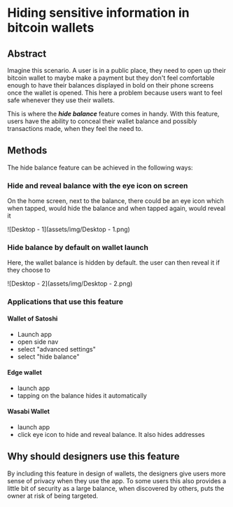 # Hiding sensitive information in bitcoin wallets

## Abstract

Imagine this scenario. A user is in a public place, they need to open up their bitcoin wallet to maybe make a payment but they don't feel comfortable enough to have their balances displayed in bold on their phone screens once the wallet is opened. This here a problem because users want to feel safe whenever they use their wallets.

This is where the ***hide balance*** feature comes in handy. With this feature, users have the ability to conceal their wallet balance and possibly transactions made, when they feel the need to.



## Methods

The hide balance feature can be achieved in the following ways:

### Hide and reveal balance with the eye icon on screen

On the home screen, next to the balance, there could be an eye icon which when tapped, would hide the balance and when tapped again, would reveal it

![Desktop - 1](assets/img/Desktop - 1.png)



### Hide balance by default on wallet launch

Here, the wallet balance is hidden by default. the user can then reveal it if they choose to

![Desktop - 2](assets/img/Desktop - 2.png)



### Applications that use this feature

#### Wallet of Satoshi

- Launch app
- open side nav
- select "advanced settings"
- select "hide balance"



#### Edge wallet

- launch app
- tapping on the balance hides it automatically



#### Wasabi Wallet

- launch app
- click eye icon to hide and reveal balance. It also hides addresses



## Why should designers use this feature

By including this feature in design of wallets, the designers give users more sense of privacy when they use the app. To some users this also provides a little bit of security as a large balance, when discovered by others, puts the owner at risk of being targeted.











